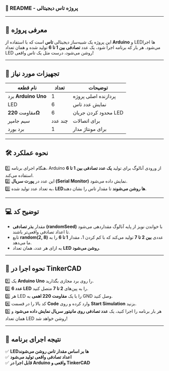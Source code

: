 ### **🌟 README - پروژه تاس دیجیتالی**  

---

## **🎯 معرفی پروژه**  
این پروژه یک شبیه‌ساز دیجیتالی **تاس** است که با استفاده از **Arduino** و LEDها اجرا می‌شود. هر بار که برنامه اجرا شود، یک عدد **تصادفی بین 1 تا 6** تولید شده و همان تعداد LED روشن می‌شود، درست مثل یک تاس واقعی!  

---

## **🔧 تجهیزات مورد نیاز**  

| **نام قطعه**         | **تعداد** | **توضیحات**            |
|--------------------|---------|---------------------|
| برد **Arduino Uno** | 1       | پردازنده اصلی پروژه |
| LED               | 6       | نمایش عدد تاس |
| مقاومت **220Ω**    | 6       | محدود کردن جریان LED |
| سیم جامپر         | چند عدد | برای اتصالات |
| برد بورد          | 1       | برای مونتاژ مدار |

---

## **🛠️ نحوه عملکرد**  

1️⃣ هنگام اجرای برنامه، Arduino از ورودی آنالوگ برای تولید **یک عدد تصادفی بین 1 تا 6** استفاده می‌کند.  
2️⃣ این عدد در **پورت سریال (Serial Monitor)** نمایش داده می‌شود.  
3️⃣ به تعداد عدد تولید شده، **LEDها روشن می‌شوند** تا مقدار تاس را نشان دهند.  

---

## **💻 توضیح کد**  

- مقدار **بذر تصادفی (randomSeed)** با خواندن نویز از پایه آنالوگ مقداردهی می‌شود تا اعداد تصادفی واقعی‌تر باشند.  
- تابع **random(2, 8)** عددی **بین 2 تا 7** تولید می‌کند که با کم کردن 1، مقدار **1 تا 6** را به ما می‌دهد.  
- به ازای هر عدد، همان تعداد **LED روشن می‌شود**.  

---

## **📌 نحوه اجرا در TinkerCAD**  

1️⃣ یک **Arduino Uno** را روی برد مجازی بگذارید.  
2️⃣ **6 عدد LED** را به پین‌های **2 تا 7** متصل کنید.  
3️⃣ هر LED را با یک **مقاومت 220 اهمی** به GND وصل کنید.  
4️⃣ کد بالا را در قسمت **Code** وارد کرده و روی **Start Simulation** بزنید.  
5️⃣ هر بار برنامه را اجرا کنید، یک **عدد تصادفی روی مانیتور سریال نمایش داده می‌شود** و همان تعداد LED روشن خواهد شد!  

---

## **🎠 نتیجه اجرای برنامه**  

✅ **LEDها بر اساس مقدار تاس روشن می‌شوند**  
✅ **اعداد تصادفی واقعی تولید می‌شود**  
✅ **قابل اجرا در Arduino واقعی و TinkerCAD**  


